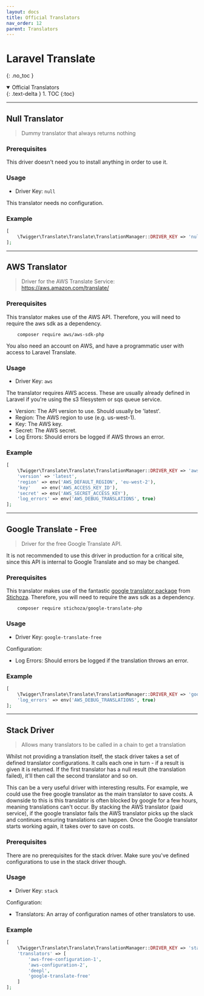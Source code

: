 ```yaml
---
layout: docs
title: Official Translators
nav_order: 12
parent: Translators
---
```


# Laravel Translate
{: .no_toc }

<details open markdown="block">
  <summary>
    Official Translators
  </summary>
  {: .text-delta }
1. TOC
{:toc}
</details>

---

## Null Translator
> Dummy translator that always returns nothing

### Prerequisites
This driver doesn't need you to install anything in order to use it.

### Usage
- Driver Key: ```null```

This translator needs no configuration.

### Example

```php
[
    \Twigger\Translate\Translate\TranslationManager::DRIVER_KEY => 'null'
];
```

---

## AWS Translator

> Driver for the AWS Translate Service: https://aws.amazon.com/translate/

### Prerequisites
This translator makes use of the AWS API. Therefore, you will need to require the aws sdk as a dependency.

```console
    composer require aws/aws-sdk-php
```

You also need an account on AWS, and have a programmatic user with access to Laravel Translate.

### Usage
- Driver Key: ```aws```

The translator requires AWS access. These are usually already defined in Laravel if you're using the s3 filesystem or sqs queue service.

- Version: The API version to use. Should usually be 'latest'.
- Region: The AWS region to use (e.g. us-west-1).
- Key: The AWS key.
- Secret: The AWS secret.
- Log Errors: Should errors be logged if AWS throws an error.
            
### Example

```php
[
    \Twigger\Translate\Translate\TranslationManager::DRIVER_KEY => 'aws',
    'version' => 'latest',
    'region' => env('AWS_DEFAULT_REGION', 'eu-west-2'),
    'key'    => env('AWS_ACCESS_KEY_ID'),
    'secret' => env('AWS_SECRET_ACCESS_KEY'),
    'log_errors' => env('AWS_DEBUG_TRANSLATIONS', true)
];
```

--- 

## Google Translate - Free

> Driver for the free Google Translate API.

It is not recommended to use this driver in production for a critical site, since this API is internal to Google Translate and so may be changed.

### Prerequisites

This translator makes use of the fantastic [google translator package](https://github.com/Stichoza/google-translate-php) from [Stichoza](https://github.com/Stichoza). Therefore, you will need to require the aws sdk as a dependency.

```console
    composer require stichoza/google-translate-php
```

### Usage
- Driver Key: ```google-translate-free```

Configuration:
- Log Errors: Should errors be logged if the translation throws an error.

### Example

```php
[
    \Twigger\Translate\Translate\TranslationManager::DRIVER_KEY => 'google-translate-free',
    'log_errors' => env('AWS_DEBUG_TRANSLATIONS', true)
];
```

---

## Stack Driver

> Allows many translators to be called in a chain to get a translation 

Whilst not providing a translation itself, the stack driver takes a set of defined translator configurations. It calls each one in turn - if a result is given it is returned. If the first translator has a null result (the translation failed), it'll then call the second translator and so on.

This can be a very useful driver with interesting results. For example, we could use the free google translator as the main translator to save costs. A downside to this is this translator is often blocked by google for a few hours, meaning translations can't occur. By stacking the AWS translator (paid service), if the google translator fails the AWS translator picks up the slack and continues ensuring translations can happen. Once the Google translator starts working again, it takes over to save on costs.

### Prerequisites

There are no prerequisites for the stack driver. Make sure you've defined configurations to use in the stack driver though.

### Usage
- Driver Key: ```stack```

Configuration:
- Translators: An array of configuration names of other translators to use.

### Example

```php
[
    \Twigger\Translate\Translate\TranslationManager::DRIVER_KEY => 'stack',
    'translators' => [
        'aws-free-configuration-1',
        'aws-configuration-2',
        'deepl',
        'google-translate-free'
    ]
];
```
